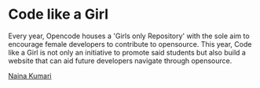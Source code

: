 # Code like a Girl

Every year, Opencode houses a 'Girls only Repository' with the sole aim to encourage female developers to contribute to opensource. This year, 
Code like a Girl is not only an initiative to promote said students but also build a website that can aid future developers navigate through opensource.

[Naina Kumari](https://github.com/iit2019004)

